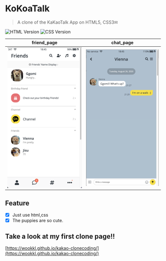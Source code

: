 # KoKoaTalk

> A clone of the KaKaoTalk App on HTML5, CSS3✉

![HTML Version][html-image]
![CSS Version][css-image]

|         friend_page         |       chat_page        |
| :-------------------------: | :--------------------: |
| ![friend](friends_page.png) | ![chat](chat_page.png) |

## Feature

- [x] Just use html,css
- [x] The puppies are so cute.

## Take a look at my first clone page!!

[https://wookkl.github.io/kakao-clonecoding/](https://wookkl.github.io/kakao-clonecoding/)

[html-image]: https://img.shields.io/badge/html-v5-brightgreen
[css-image]: https://img.shields.io/badge/CSS-v3-orange
